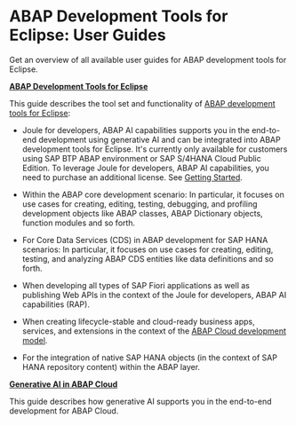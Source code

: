 <!-- loio40bae48ec22f43489dc0573901a32887 -->

# ABAP Development Tools for Eclipse: User Guides

Get an overview of all available user guides for ABAP development tools for Eclipse.

**[ABAP Development Tools for Eclipse](https://help.sap.com/docs/abap-cloud/abap-development-tools-user-guide/about-abap-development-tools-user-guide?version=sap_btp)**

This guide describes the tool set and functionality of [ABAP development tools for Eclipse](https://help.sap.com/docs/ABAP_DEVELOPMENT_TOOLS_FOR_ECLIPSE):

-   Joule for developers, ABAP AI capabilities supports you in the end-to-end development using generative AI and can be integrated into ABAP development tools for Eclipse. It's currently only available for customers using SAP BTP ABAP environment or SAP S/4HANA Cloud Public Edition. To leverage Joule for developers, ABAP AI capabilities, you need to purchase an additional license. See [Getting Started](https://help.sap.com/docs/abap-ai/generative-ai-in-abap-cloud/prerequisites-and-required-authorizations).
-   Within the ABAP core development scenario: In particular, it focuses on use cases for creating, editing, testing, debugging, and profiling development objects like ABAP classes, ABAP Dictionary objects, function modules and so forth.

-   For Core Data Services \(CDS\) in ABAP development for SAP HANA scenarios: In particular, it focuses on use cases for creating, editing, testing, and analyzing ABAP CDS entities like data definitions and so forth.

-   When developing all types of SAP Fiori applications as well as publishing Web APIs in the context of the Joule for developers, ABAP AI capabilities \(RAP\).

-   When creating lifecycle-stable and cloud-ready business apps, services, and extensions in the context of the [ABAP Cloud development model](https://help.sap.com/docs/abap-cloud/abap-cloud/abap-cloud-in-nutshell).

-   For the integration of native SAP HANA objects \(in the context of SAP HANA repository content\) within the ABAP layer.


**[Generative AI in ABAP Cloud](https://help.sap.com/docs/abap-ai/generative-ai-in-abap-cloud/generative-ai-in-abap-cloud?locale=en-US)**

This guide describes how generative AI supports you in the end-to-end development for ABAP Cloud.

